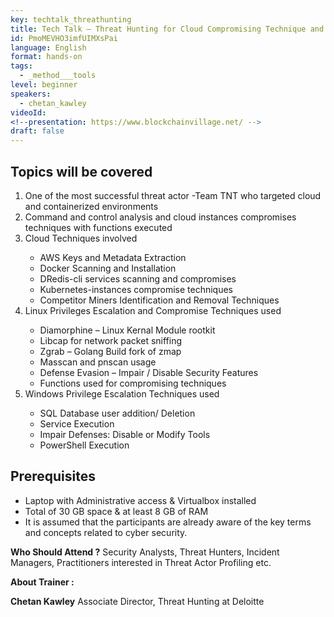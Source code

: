```yaml
---
key: techtalk_threathunting
title: Tech Talk – Threat Hunting for Cloud Compromising Technique and Threat Actor Profiling for Group “Team TNT”
id: PmoMEVHO3imfUIMXsPai
language: English
format: hands-on
tags:
  - _method___tools
level: beginner
speakers:
  - chetan_kawley
videoId: 
<!--presentation: https://www.blockchainvillage.net/ -->
draft: false
---
```


<!-- <a align="center" class="btn primary" target="_blank" rel="noopener" href="">Register</a> -->

<h2>Topics will be covered</h2>
<ol>
<li>One of the most successful threat actor -Team TNT who targeted cloud and containerized environments</li>
<li>Command and control analysis and cloud instances compromises techniques with functions executed</li>
<li>Cloud Techniques involved</li>
<ul>
    <li>AWS Keys and Metadata Extraction</li>
    <li>Docker Scanning and Installation</li>
    <li>DRedis-cli services scanning and compromises</li>
    <li>Kubernetes-instances compromise techniques</li>
    <li>Competitor Miners Identification and Removal Techniques</li>
</ul>
<li>Linux Privileges Escalation and Compromise Techniques used</li>
<ul>
    <li>Diamorphine – Linux Kernal Module rootkit</li>
    <li>Libcap for network packet sniffing</li>
    <li>Zgrab – Golang Build fork of zmap</li>
    <li>Masscan and pnscan usage</li>
    <li>Defense Evasion – Impair / Disable Security Features</li>
    <li>Functions used for compromising techniques</li>
</ul>
<li>Windows Privilege Escalation Techniques used</li>
  <ul>
    <li>SQL Database user addition/ Deletion</li>
    <li>Service Execution</li>
    <li>Impair Defenses: Disable or Modify Tools</li>
    <li>PowerShell Execution</li>
  </ul>
</ol>

<h2>Prerequisites</h2>
<ul>
<li>Laptop with Administrative access & Virtualbox installed </li>
<li>Total of 30 GB space & at least 8 GB of RAM</li>
<li>It is assumed that the participants are already aware of the key terms and concepts related to cyber security.</li>
</ul>

**Who Should Attend ?**
Security Analysts, Threat Hunters, Incident Managers, Practitioners interested in Threat Actor Profiling etc.


**About Trainer :**

**Chetan Kawley**
Associate Director, Threat Hunting at Deloitte
<!--
<a align="center" class="btn primary" target="_blank" rel="noopener" href="https://docs.google.com/forms/d/1y7lt1tdIFla1KMybD5AkihWCKbIenk_hxqH1kKHCrgo/">Register</a>
-->